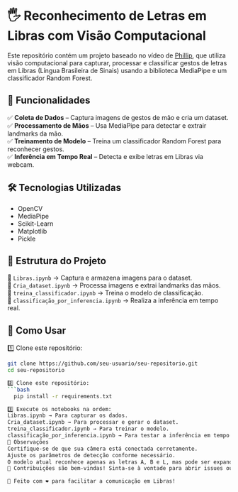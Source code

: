 # 🖐️ Reconhecimento de Letras em Libras com Visão Computacional  

Este repositório contém um projeto baseado no vídeo de [Phillip](https://www.youtube.com/watch?v=MJCSjXepaAM), que utiliza visão computacional para capturar, processar e classificar gestos de letras em Libras (Língua Brasileira de Sinais) usando a biblioteca MediaPipe e um classificador Random Forest.  

## 📌 Funcionalidades  

✅ **Coleta de Dados** – Captura imagens de gestos de mão e cria um dataset.  
✅ **Processamento de Mãos** – Usa MediaPipe para detectar e extrair landmarks da mão.  
✅ **Treinamento de Modelo** – Treina um classificador Random Forest para reconhecer gestos.  
✅ **Inferência em Tempo Real** – Detecta e exibe letras em Libras via webcam.  

## 🛠️ Tecnologias Utilizadas  

- OpenCV  
- MediaPipe  
- Scikit-Learn  
- Matplotlib  
- Pickle  

## 📂 Estrutura do Projeto  

📁 `Libras.ipynb` → Captura e armazena imagens para o dataset.  
📁 `Cria_dataset.ipynb` → Processa imagens e extrai landmarks das mãos.  
📁 `treina_classificador.ipynb` → Treina o modelo de classificação.  
📁 `classificação_por_inferencia.ipynb` → Realiza a inferência em tempo real.  

## 🚀 Como Usar  

1️⃣ Clone este repositório:  
```bash
git clone https://github.com/seu-usuario/seu-repositorio.git
cd seu-repositorio

2️⃣ Clone este repositório:
```bash
  pip install -r requirements.txt

3️⃣ Execute os notebooks na ordem:
Libras.ipynb → Para capturar os dados.
Cria_dataset.ipynb → Para processar e gerar o dataset.
treina_classificador.ipynb → Para treinar o modelo.
classificação_por_inferencia.ipynb → Para testar a inferência em tempo real.
📌 Observações
Certifique-se de que sua câmera está conectada corretamente.
Ajuste os parâmetros de detecção conforme necessário.
O modelo atual reconhece apenas as letras A, B e L, mas pode ser expandido.
🎯 Contribuições são bem-vindas! Sinta-se à vontade para abrir issues ou enviar PRs.

📢 Feito com ❤️ para facilitar a comunicação em Libras!

